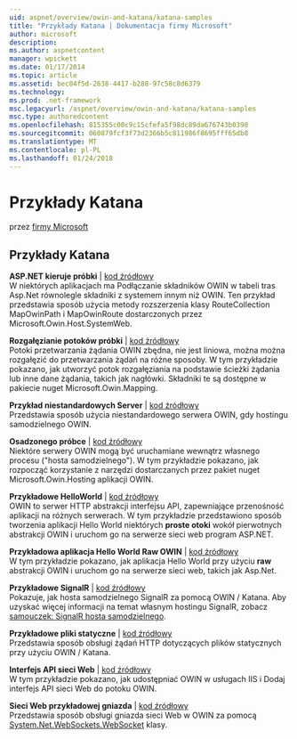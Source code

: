 ```yaml
---
uid: aspnet/overview/owin-and-katana/katana-samples
title: "Przykłady Katana | Dokumentacja firmy Microsoft"
author: microsoft
description: 
ms.author: aspnetcontent
manager: wpickett
ms.date: 01/17/2014
ms.topic: article
ms.assetid: bec04f5d-2638-4417-b288-97c58c8d6379
ms.technology: 
ms.prod: .net-framework
msc.legacyurl: /aspnet/overview/owin-and-katana/katana-samples
msc.type: authoredcontent
ms.openlocfilehash: 815355c00c9c15cfefa5f98dc89da676743b0390
ms.sourcegitcommit: 060879fcf3f73d2366b5c811986f8695fff65db8
ms.translationtype: MT
ms.contentlocale: pl-PL
ms.lasthandoff: 01/24/2018
---
```

<a name="katana-samples"></a>Przykłady Katana
====================
przez [firmy Microsoft](https://github.com/microsoft)

## <a name="katana-samples"></a>Przykłady Katana

**ASP.NET kieruje próbki** | [kod źródłowy](http://aspnet.codeplex.com/sourcecontrol/latest#Samples/Katana/AspNetRoutes/ReadMe.txt)  
W niektórych aplikacjach ma Podłączanie składników OWIN w tabeli tras Asp.Net równolegle składniki z systemem innym niż OWIN. Ten przykład przedstawia sposób użycia metody rozszerzenia klasy RouteCollection MapOwinPath i MapOwinRoute dostarczonych przez Microsoft.Owin.Host.SystemWeb.

**Rozgałęzianie potoków próbki** | [kod źródłowy](http://aspnet.codeplex.com/sourcecontrol/latest#Samples/Katana/BranchingPipelines/ReadMe.txt)  
Potoki przetwarzania żądania OWIN zbędna, nie jest liniowa, można można rozgałęzić do przetwarzania żądań na różne sposoby. W tym przykładzie pokazano, jak utworzyć potok rozgałęziania na podstawie ścieżki żądania lub inne dane żądania, takich jak nagłówki. Składniki te są dostępne w pakiecie nuget Microsoft.Owin.Mapping.

**Przykład niestandardowych Server** | [kod źródłowy](http://aspnet.codeplex.com/sourcecontrol/latest#Samples/Katana/CustomServer/MyCustomServer/CustomServer.cs)   
Przedstawia sposób użycia niestandardowego serwera OWIN, gdy hostingu samodzielnego OWIN.

**Osadzonego próbce** | [kod źródłowy](http://aspnet.codeplex.com/sourcecontrol/latest#Samples/Katana/Embedded/ReadMe.txt)  
Niektóre serwery OWIN mogą być uruchamiane wewnątrz własnego procesu (&quot;hosta samodzielnego&quot;). W tym przykładzie pokazano, jak rozpocząć korzystanie z narzędzi dostarczanych przez pakiet nuget Microsoft.Owin.Hosting aplikacji OWIN.

**Przykładowe HelloWorld** | [kod źródłowy](http://aspnet.codeplex.com/sourcecontrol/latest#Samples/Katana/HelloWorld/ReadMe.txt)  
OWIN to serwer HTTP abstrakcji interfejsu API, zapewniające przenośność aplikacji na różnych serwerach. W tym przykładzie przedstawiono sposób tworzenia aplikacji Hello World niektórych **proste otoki** wokół pierwotnych abstrakcji OWIN i uruchom go na serwerze sieci web program ASP.NET.

**Przykładowa aplikacja Hello World Raw OWIN** | [kod źródłowy](http://aspnet.codeplex.com/sourcecontrol/latest#Samples/Katana/HelloWorldRawOwin/ReadMe.txt)  
W tym przykładzie pokazano, jak aplikacja Hello World przy użyciu **raw** abstrakcji OWIN i uruchom go na serwerze sieci web, takich jak Asp.Net.

**Przykładowe SignalR** | [kod źródłowy](http://aspnet.codeplex.com/sourcecontrol/latest#Samples/Katana/SignalR/Program.cs)  
Pokazuje, jak hosta samodzielnego SignalR za pomocą OWIN / Katana. Aby uzyskać więcej informacji na temat własnym hostingu SignalR, zobacz [samouczek: SignalR hosta samodzielnego](../../../signalr/overview/deployment/tutorial-signalr-self-host.md).

**Przykładowe pliki statyczne** | [kod źródłowy](http://aspnet.codeplex.com/sourcecontrol/latest#Samples/Katana/StaticFilesSample/Startup.cs)   
Przedstawia sposób obsługi żądań HTTP dotyczących plików statycznych przy użyciu OWIN / Katana.

**Interfejs API sieci Web** | [kod źródłowy](http://aspnet.codeplex.com/sourcecontrol/latest#Samples/Katana/WebApi/ReadMe.txt)   
W tym przykładzie pokazano, jak udostępniać OWIN w usługach IIS i Dodaj interfejs API sieci Web do potoku OWIN.

**Sieci Web przykładowej gniazda** | [kod źródłowy](http://aspnet.codeplex.com/sourcecontrol/latest#Samples/Katana/WebSocketSample/WebSocketServer/Startup.cs)   
Przedstawia sposób obsługi gniazda sieci Web w OWIN za pomocą [System.Net.WebSockets.WebSocket](https://msdn.microsoft.com/library/system.net.websockets.websocket(v=vs.110).aspx) klasy.
